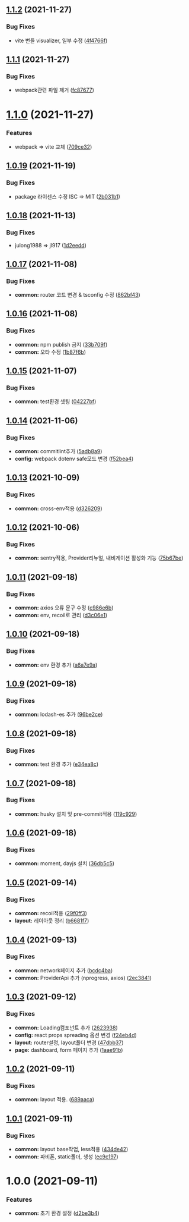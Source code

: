 ## [1.1.2](https://github.com/jl917/react-antd-admin-template/compare/v1.1.1...v1.1.2) (2021-11-27)


### Bug Fixes

* vite 번들 visualizer, 일부 수정 ([4f4766f](https://github.com/jl917/react-antd-admin-template/commit/4f4766f2836b2b82416c810ab66bda8e310693a3))

## [1.1.1](https://github.com/jl917/react-antd-admin-template/compare/v1.1.0...v1.1.1) (2021-11-27)


### Bug Fixes

* webpack관련 파일 제거 ([fc87677](https://github.com/jl917/react-antd-admin-template/commit/fc876772e7ac85099bed5714948b1914b7e9678b))

# [1.1.0](https://github.com/jl917/react-antd-admin-template/compare/v1.0.19...v1.1.0) (2021-11-27)


### Features

* webpack => vite 교체 ([709ce32](https://github.com/jl917/react-antd-admin-template/commit/709ce32103f70d36b1848d71957d689512af1a2a))

## [1.0.19](https://github.com/jl917/react-antd-admin-template/compare/v1.0.18...v1.0.19) (2021-11-19)


### Bug Fixes

* package 라이센스 수정 ISC => MIT ([2b031b1](https://github.com/jl917/react-antd-admin-template/commit/2b031b10c8afaa8f4801a4bc980b9112b85b718c))

## [1.0.18](https://github.com/jl917/react-antd-admin-template/compare/v1.0.17...v1.0.18) (2021-11-13)


### Bug Fixes

* julong1988 => jl917 ([1d2eedd](https://github.com/jl917/react-antd-admin-template/commit/1d2eeddfc2fd2c755097425bba71feadee67b80f))

## [1.0.17](https://github.com/jl917/react-antd-admin-template/compare/v1.0.16...v1.0.17) (2021-11-08)


### Bug Fixes

* **common:** router 코드 변경 & tsconfig 수정 ([862bf43](https://github.com/jl917/react-antd-admin-template/commit/862bf4309834d2a5da8038deeb053a53a6cb103a))

## [1.0.16](https://github.com/jl917/react-antd-admin-template/compare/v1.0.15...v1.0.16) (2021-11-08)


### Bug Fixes

* **common:** npm publish 금지 ([33b709f](https://github.com/jl917/react-antd-admin-template/commit/33b709f84118c1715a15b03acccacf26e244c1b8))
* **common:** 오타 수정 ([1b87f6b](https://github.com/jl917/react-antd-admin-template/commit/1b87f6bce8e85b4a07e6c45dcf10575a0324df90))

## [1.0.15](https://github.com/jl917/react-antd-admin-template/compare/v1.0.14...v1.0.15) (2021-11-07)


### Bug Fixes

* **common:** test환경 셋팅 ([04227bf](https://github.com/jl917/react-antd-admin-template/commit/04227bfc38a99799f18a11ddfa14b5c02bc880fd))

## [1.0.14](https://github.com/jl917/react-antd-admin-template/compare/v1.0.13...v1.0.14) (2021-11-06)


### Bug Fixes

* **common:** commitlint추가 ([5adb8a9](https://github.com/jl917/react-antd-admin-template/commit/5adb8a9d3582d90ffedff091e64b42bf95b44f74))
* **config:** webpack dotenv safe모드 변경 ([f52bea4](https://github.com/jl917/react-antd-admin-template/commit/f52bea4704166e9c29c556bf62eab188cc227cfe))

## [1.0.13](https://github.com/jl917/react-antd-admin-template/compare/v1.0.12...v1.0.13) (2021-10-09)


### Bug Fixes

* **common:** cross-env적용 ([d326209](https://github.com/jl917/react-antd-admin-template/commit/d3262094aead79bd8abe92c76b91f2c762c3e0b0))

## [1.0.12](https://github.com/jl917/react-antd-admin-template/compare/v1.0.11...v1.0.12) (2021-10-06)


### Bug Fixes

* **common:** sentry적용, Provider리뉴얼, 내비게이션 활성화 기능 ([75b67be](https://github.com/jl917/react-antd-admin-template/commit/75b67bef0c85f8a2204b792197a485fe0d6f17f8))

## [1.0.11](https://github.com/jl917/react-antd-admin-template/compare/v1.0.10...v1.0.11) (2021-09-18)


### Bug Fixes

* **common:** axios 오류 문구 수정 ([c986e6b](https://github.com/jl917/react-antd-admin-template/commit/c986e6b64e478261d1504d1efa382858cf651f58))
* **common:** env, recoil로 관리 ([d3c06e1](https://github.com/jl917/react-antd-admin-template/commit/d3c06e19268cc2fecb2c353219986c343218bf30))

## [1.0.10](https://github.com/jl917/react-antd-admin-template/compare/v1.0.9...v1.0.10) (2021-09-18)


### Bug Fixes

* **common:** env 환경 추가 ([a6a7e9a](https://github.com/jl917/react-antd-admin-template/commit/a6a7e9a9ed80a0240cacf115d895f7ba4a8a2c49))

## [1.0.9](https://github.com/jl917/react-antd-admin-template/compare/v1.0.8...v1.0.9) (2021-09-18)


### Bug Fixes

* **common:** lodash-es 추가 ([96be2ce](https://github.com/jl917/react-antd-admin-template/commit/96be2ce3a7b4891122c099e4509a6915e8321963))

## [1.0.8](https://github.com/jl917/react-antd-admin-template/compare/v1.0.7...v1.0.8) (2021-09-18)


### Bug Fixes

* **common:** test 환경 추가 ([e34ea8c](https://github.com/jl917/react-antd-admin-template/commit/e34ea8c83d5975ee45205d90231b624acf8e2fc9))

## [1.0.7](https://github.com/jl917/react-antd-admin-template/compare/v1.0.6...v1.0.7) (2021-09-18)


### Bug Fixes

* **common:** husky 설치 및 pre-commit적용 ([119c929](https://github.com/jl917/react-antd-admin-template/commit/119c929745e08f15bcc4c80656f02d69af573adf))

## [1.0.6](https://github.com/jl917/react-antd-admin-template/compare/v1.0.5...v1.0.6) (2021-09-18)


### Bug Fixes

* **common:** moment, dayjs 설치 ([36db5c5](https://github.com/jl917/react-antd-admin-template/commit/36db5c5b50378f9ff1befd9c86585606b7f4c677))

## [1.0.5](https://github.com/jl917/react-antd-admin-template/compare/v1.0.4...v1.0.5) (2021-09-14)


### Bug Fixes

* **common:** recoil적용 ([29f0ff3](https://github.com/jl917/react-antd-admin-template/commit/29f0ff3b0363138a55b7767e38800b79108d3f23))
* **layout:** 레이아웃 정리 ([b6681f7](https://github.com/jl917/react-antd-admin-template/commit/b6681f73acad08c6fd12c66d4cfb9121ede6719b))

## [1.0.4](https://github.com/jl917/react-antd-admin-template/compare/v1.0.3...v1.0.4) (2021-09-13)


### Bug Fixes

* **common:** network페이지 추가 ([bcdc4ba](https://github.com/jl917/react-antd-admin-template/commit/bcdc4ba08da928128841edb3e11b0a4e6f513020))
* **common:** ProviderApi 추가 (nprogress, axios) ([2ec3841](https://github.com/jl917/react-antd-admin-template/commit/2ec3841c5d172faf3fc1b97a358ca824512d8197))

## [1.0.3](https://github.com/jl917/react-antd-admin-template/compare/v1.0.2...v1.0.3) (2021-09-12)


### Bug Fixes

* **common:** Loading컴포넌트 추가 ([2623938](https://github.com/jl917/react-antd-admin-template/commit/26239384476bdecab328d65e06fe83342b23335f))
* **config:** react props spreading 옵션 변경 ([f24eb4d](https://github.com/jl917/react-antd-admin-template/commit/f24eb4d8cc19505b873efceb835ebe0d807ebbf5))
* **layout:** router설정, layout폴더 변경 ([47dbb37](https://github.com/jl917/react-antd-admin-template/commit/47dbb3722480c5da916d25ad2cf2696698966da6))
* **page:** dashboard, form 페이지 추가 ([1aae91b](https://github.com/jl917/react-antd-admin-template/commit/1aae91bb4863183bc4eac41992ba82ae4b2d0afb))

## [1.0.2](https://github.com/jl917/react-antd-admin-template/compare/v1.0.1...v1.0.2) (2021-09-11)


### Bug Fixes

* **common:** layout 적용. ([689aaca](https://github.com/jl917/react-antd-admin-template/commit/689aaca69feab8e68f86661457ae3c49eab6e804))

## [1.0.1](https://github.com/jl917/react-antd-admin-template/compare/v1.0.0...v1.0.1) (2021-09-11)


### Bug Fixes

* **common:** layout base작업, less적용 ([434de42](https://github.com/jl917/react-antd-admin-template/commit/434de42839ac15afc00190c5bdd00f24c6ce03e6))
* **common:** 파비폰, static폴더, 생성 ([ec9c197](https://github.com/jl917/react-antd-admin-template/commit/ec9c197f1a0f725f50868bb352fbf5a2124193d3))

# 1.0.0 (2021-09-11)


### Features

* **common:** 초기 환경 설정 ([d2be3b4](https://github.com/jl917/react-antd-admin-template/commit/d2be3b437b1ae35a730123d23f02cf69a91e4be4))
